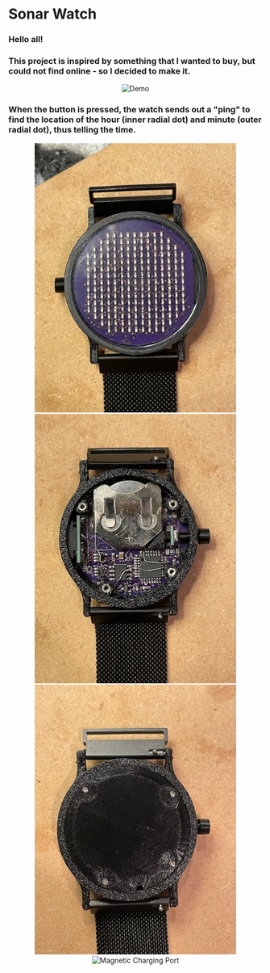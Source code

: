 # Sonar Watch

### Hello all! 

### This project is inspired by something that I wanted to buy, but could not find online - so I decided to make it.

<div align="center">
  <img src="assets/Pulse.gif" alt="Demo" />
</div>


### When the button is pressed, the watch sends out a "ping" to find the location of the hour (inner radial dot) and minute (outer radial dot), thus telling the time.

<div align="center">
  <img src="assets/Front.jpg" alt="Front" width="400"/>
  <br/>
  <img src="assets/Back_Open.jpg" alt="Back (open)" width="400"/>
  <br/>
  <img src="assets/Back_Cover.jpg" alt="Back (closed)" width="400"/>
  <br/>
  <img src="Charge_port.jpg" alt="Magnetic Charging Port" width="400"/>
</div>
